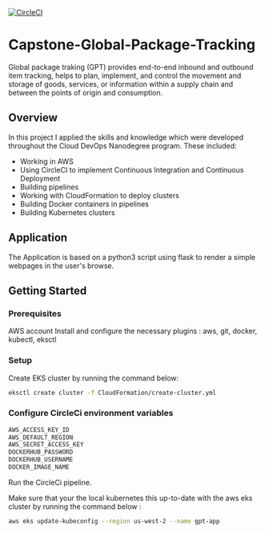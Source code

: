 [![CircleCI](https://dl.circleci.com/status-badge/img/gh/khalil-Elf441/Capstone-Global-Package-Tracking/tree/master.svg?style=svg)](https://dl.circleci.com/status-badge/redirect/gh/khalil-Elf441/Capstone-Global-Package-Tracking/tree/master)

# Capstone-Global-Package-Tracking

Global package traking (GPT) provides end-to-end inbound and outbound item tracking, helps to plan, implement, and control the movement and storage of goods, services, or information within a supply chain and between the points of origin and consumption.


## Overview

In this project I applied the skills and knowledge which were developed throughout the Cloud DevOps Nanodegree program. These included:

- Working in AWS
- Using CircleCI to implement Continuous Integration and Continuous Deployment
- Building pipelines
- Working with CloudFormation to deploy clusters
- Building Docker containers in pipelines
- Building Kubernetes clusters


## Application
The Application is based on a python3 script using flask to render a simple webpages in the user's browse.

## Getting Started

### Prerequisites
AWS account
Install and configure the necessary plugins : aws, git, docker, kubectl, eksctl

### Setup
Create EKS cluster by running the command below: 
```sh
eksctl create cluster -f CloudFormation/create-cluster.yml 
```
### Configure CircleCi environment variables

```sh
AWS_ACCESS_KEY_ID		
AWS_DEFAULT_REGION		
AWS_SECRET_ACCESS_KEY		
DOCKERHUB_PASSWORD		
DOCKERHUB_USERNAME		
DOCKER_IMAGE_NAME	
```

Run the CircleCi pipeline.

Make sure that your the local kubernetes this up-to-date with the aws eks cluster by running the command below :

```sh
aws eks update-kubeconfig --region us-west-2 --name gpt-app
```